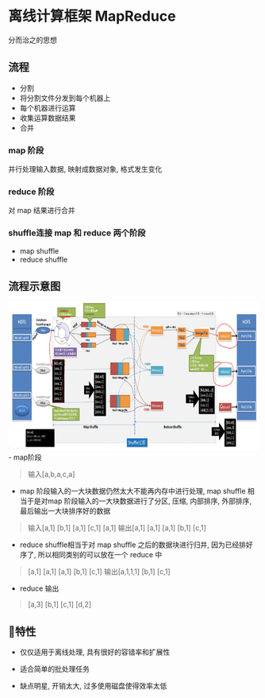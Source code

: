 # 离线计算框架 MapReduce
分而治之的思想
## 流程
- 分割
- 将分割文件分发到每个机器上
- 每个机器进行运算
- 收集运算数据结果
- 合并

### map 阶段
并行处理输入数据, 映射成数据对象, 格式发生变化

### reduce 阶段
对 map 结果进行合并

### shuffle连接 map 和 reduce 两个阶段
- map shuffle
- reduce shuffle

## 流程示意图
<div align = center>
<img height="300" width="600" src="images/2.png">
</div>
- map阶段

> 输入[a,b,a,c,a]
-  map 阶段输入的一大块数据仍然太大不能再内存中进行处理, map shuffle 相当于是对map 阶段输入的一大块数据进行了分区, 压缩, 内部排序, 外部排序, 最后输出一大块排序好的数据
  
> 输入[a,1] [b,1] [a,1] [c,1] [a,1]
> 输出[a,1] [a,1] [a,1] [b,1] [c,1]

- reduce shuffle相当于对 map shuffle 之后的数据块进行归并, 因为已经排好序了, 所以相同类别的可以放在一个 reduce 中

> [a,1] [a,1] [a,1] [b,1] [c,1]
> 输出[a,1,1,1] [b,1] [c,1]

- reduce 输出
> [a,3] [b,1] [c,1] [d,2]

## 特性
- 仅仅适用于离线处理, 具有很好的容错率和扩展性
- 适合简单的批处理任务

- 缺点明星, 开销太大, 过多使用磁盘使得效率太低